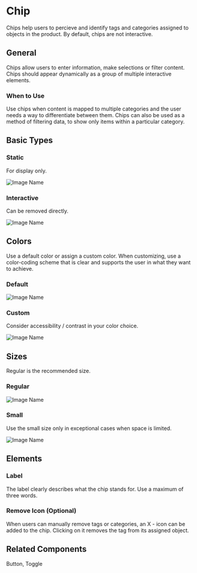 # Chip

Chips help users to percieve and identify tags and categories assigned to objects in the product. By default, chips are not interactive.

## General

Chips allow users to enter information, make selections or filter content. Chips should appear dynamically as a group of multiple interactive elements.

### When to Use

Use chips when content is mapped to multiple categories and the user needs a way to differentiate between them. Chips can also be used as a method of filtering data, to show only items within a particular category.

## Basic Types

### Static

For display only.

![Image Name](/assets/3_components/chip/image-20200810103235995.png)

### Interactive

Can be removed directly.

![Image Name](/assets/3_components/chip/image-20200810103222682.png)

## Colors

Use a default color or assign a custom color. When customizing, use a color-coding scheme that is clear and supports the user in what they want to achieve.

### Default

![Image Name](/assets/3_components/chip/image-20200810103222682.png)
### Custom

Consider accessibility / contrast in your color choice.

![Image Name](/assets/3_components/chip/image-20200810103229377.png)

## Sizes

Regular is the recommended size.

### Regular

![Image Name](/assets/3_components/chip/image-20200810103222682.png)

### Small

Use the small size only in exceptional cases when space is limited.

![Image Name](/assets/3_components/chip/image-20200810103241914.png)

## Elements

### Label

The label clearly describes what the chip stands for. Use a maximum of three words.

### Remove Icon (Optional)

When users can manually remove tags or categories, an X - icon can be added to the chip. Clicking on it removes the tag from its assigned object.

## Related Components

Button, Toggle